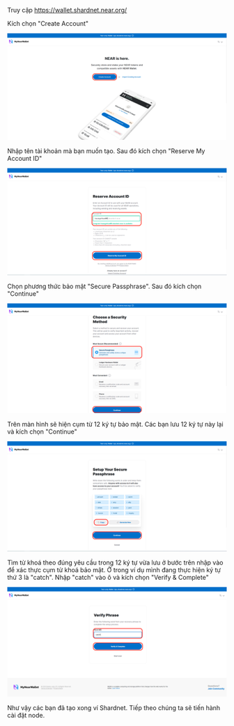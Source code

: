 Truy cập https://wallet.shardnet.near.org/

Kích chọn "Create Account"

![img](./images/Shardnet-wallet-01.png)

Nhập tên tài khoản mà bạn muốn tạo. Sau đó kích chọn "Reserve My Account ID"

![img](./images/Shardnet-wallet-02.png)

Chọn phương thức bảo mật "Secure Passphrase". Sau đó kích chọn "Continue"

![img](./images/Shardnet-wallet-03.png)

Trên màn hình sẽ hiện cụm từ 12 ký tự bảo mật. Các bạn lưu 12 ký tự này lại và kích chọn "Continue"

![img](./images/Shardnet-wallet-04.png)

Tìm từ khoá theo đúng yêu cầu trong 12 ký tự vừa lưu ở bước trên nhập vào để xác thực cụm từ khoá bảo mật. Ở trong ví dụ mình đang thực hiện ký tự thứ 3 là "catch". Nhập "catch" vào ô và kích chọn "Verify & Complete"

![img](./images/Shardnet-wallet-05.png)

Như vậy các bạn đã tạo xong ví Shardnet. Tiếp theo chúng ta sẽ tiến hành cài đặt node.

